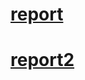 # [report](https://docs.google.com/document/d/161mE0p281_YHNJo3qWMDSq7Hrtjkbd8h0Rd-67K8F8w/edit?usp=sharing)
# [report2](https://docs.google.com/document/d/1HqFX_Er2vIfUyWi5oMT_7T53ZiBM6C1MsFgk0IfBfYM/edit?tab=t.0)
